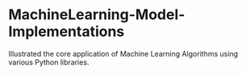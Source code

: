 # MachineLearning-Model-Implementations
Illustrated the core application of Machine Learning Algorithms using various Python libraries.
